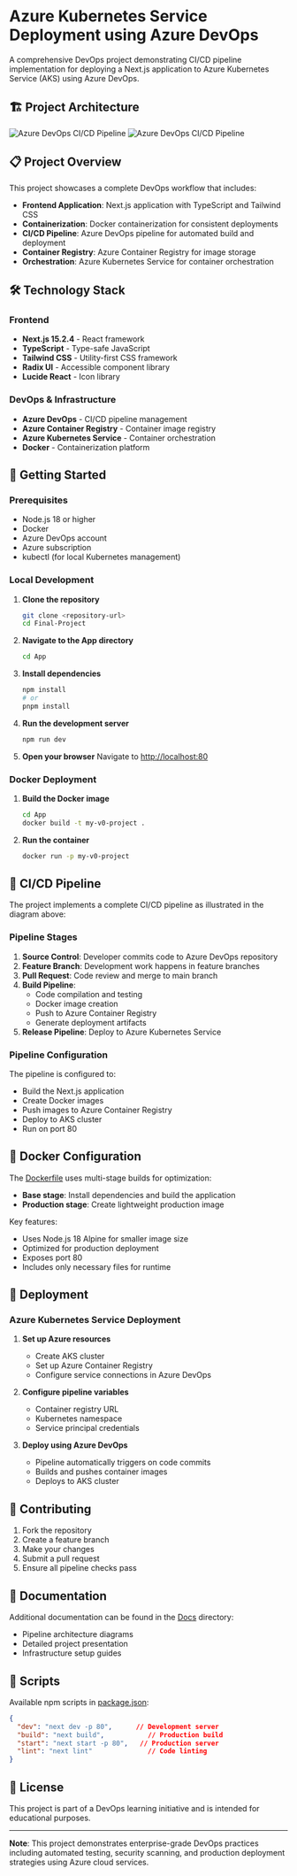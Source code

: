 # Azure Kubernetes Service Deployment using Azure DevOps

A comprehensive DevOps project demonstrating CI/CD pipeline implementation for deploying a Next.js application to Azure Kubernetes Service (AKS) using Azure DevOps.

## 🏗️ Project Architecture

![Azure DevOps CI/CD Pipeline](Docs/azure_devops_cicd.png)
![Azure DevOps CI/CD Pipeline](Docs/High-Level-Architecture.png)

## 📋 Project Overview

This project showcases a complete DevOps workflow that includes:

- **Frontend Application**: Next.js application with TypeScript and Tailwind CSS
- **Containerization**: Docker containerization for consistent deployments
- **CI/CD Pipeline**: Azure DevOps pipeline for automated build and deployment
- **Container Registry**: Azure Container Registry for image storage
- **Orchestration**: Azure Kubernetes Service for container orchestration

## 🛠️ Technology Stack

### Frontend
- **Next.js 15.2.4** - React framework
- **TypeScript** - Type-safe JavaScript
- **Tailwind CSS** - Utility-first CSS framework
- **Radix UI** - Accessible component library
- **Lucide React** - Icon library

### DevOps & Infrastructure
- **Azure DevOps** - CI/CD pipeline management
- **Azure Container Registry** - Container image registry
- **Azure Kubernetes Service** - Container orchestration
- **Docker** - Containerization platform

## 🚀 Getting Started

### Prerequisites

- Node.js 18 or higher
- Docker
- Azure DevOps account
- Azure subscription
- kubectl (for local Kubernetes management)

### Local Development

1. **Clone the repository**
   ```bash
   git clone <repository-url>
   cd Final-Project
   ```

2. **Navigate to the App directory**
   ```bash
   cd App
   ```

3. **Install dependencies**
   ```bash
   npm install
   # or
   pnpm install
   ```

4. **Run the development server**
   ```bash
   npm run dev
   ```

5. **Open your browser**
   Navigate to [http://localhost:80](http://localhost:80)

### Docker Deployment

1. **Build the Docker image**
   ```bash
   cd App
   docker build -t my-v0-project .
   ```

2. **Run the container**
   ```bash
   docker run -p my-v0-project
   ```

## 🔄 CI/CD Pipeline

The project implements a complete CI/CD pipeline as illustrated in the diagram above:

### Pipeline Stages

1. **Source Control**: Developer commits code to Azure DevOps repository
2. **Feature Branch**: Development work happens in feature branches
3. **Pull Request**: Code review and merge to main branch
4. **Build Pipeline**: 
   - Code compilation and testing
   - Docker image creation
   - Push to Azure Container Registry
   - Generate deployment artifacts
5. **Release Pipeline**: Deploy to Azure Kubernetes Service

### Pipeline Configuration

The pipeline is configured to:
- Build the Next.js application
- Create Docker images
- Push images to Azure Container Registry
- Deploy to AKS cluster
- Run on port 80

## 🐳 Docker Configuration

The [Dockerfile](App/Dockerfile) uses multi-stage builds for optimization:

- **Base stage**: Install dependencies and build the application
- **Production stage**: Create lightweight production image

Key features:
- Uses Node.js 18 Alpine for smaller image size
- Optimized for production deployment
- Exposes port 80
- Includes only necessary files for runtime

## 🚀 Deployment

### Azure Kubernetes Service Deployment

1. **Set up Azure resources**
   - Create AKS cluster
   - Set up Azure Container Registry
   - Configure service connections in Azure DevOps

2. **Configure pipeline variables**
   - Container registry URL
   - Kubernetes namespace
   - Service principal credentials

3. **Deploy using Azure DevOps**
   - Pipeline automatically triggers on code commits
   - Builds and pushes container images
   - Deploys to AKS cluster

## 🤝 Contributing

1. Fork the repository
2. Create a feature branch
3. Make your changes
4. Submit a pull request
5. Ensure all pipeline checks pass

## 📝 Documentation

Additional documentation can be found in the [Docs](Docs/) directory:
- Pipeline architecture diagrams
- Detailed project presentation
- Infrastructure setup guides

## 🔧 Scripts

Available npm scripts in [package.json](App/package.json):

```json
{
  "dev": "next dev -p 80",      // Development server
  "build": "next build",           // Production build
  "start": "next start -p 80",   // Production server
  "lint": "next lint"              // Code linting
}
```

## 📄 License

This project is part of a DevOps learning initiative and is intended for educational purposes.

---

**Note**: This project demonstrates enterprise-grade DevOps practices including automated testing, security scanning, and production deployment strategies using Azure cloud services.
